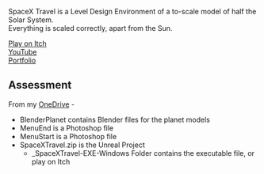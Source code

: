 SpaceX Travel is a Level Design Environment of a to-scale model of half the Solar System.\
Everything is scaled correctly, apart from the Sun.

[Play on Itch](https://yuchingho.itch.io/spacex-travel)\
[YouTube](https://youtu.be/EmloSZn0GBQ)\
[Portfolio](https://yuchingho.com/)

## Assessment

From my [OneDrive](https://1drv.ms/f/s!Aop7ymLBugIgggZxG_xmA6VxAnZd) -
- BlenderPlanet contains Blender files for the planet models
- MenuEnd is a Photoshop file
- MenuStart is a Photoshop file
- SpaceXTravel.zip is the Unreal Project
    - _SpaceXTravel-EXE-Windows Folder contains the executable file, or play on Itch